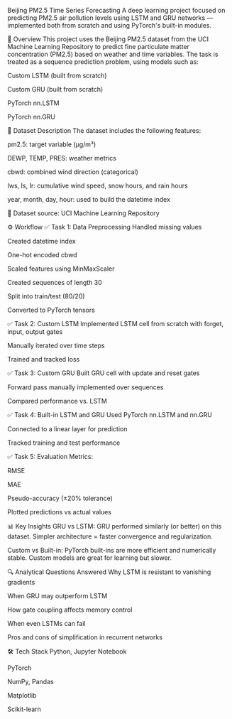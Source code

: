 Beijing PM2.5 Time Series Forecasting
A deep learning project focused on predicting PM2.5 air pollution levels using LSTM and GRU networks — implemented both from scratch and using PyTorch's built-in modules.

📌 Overview
This project uses the Beijing PM2.5 dataset from the UCI Machine Learning Repository to predict fine particulate matter concentration (PM2.5) based on weather and time variables.
The task is treated as a sequence prediction problem, using models such as:

Custom LSTM (built from scratch)

Custom GRU (built from scratch)

PyTorch nn.LSTM

PyTorch nn.GRU

📂 Dataset Description
The dataset includes the following features:

pm2.5: target variable (µg/m³)

DEWP, TEMP, PRES: weather metrics

cbwd: combined wind direction (categorical)

Iws, Is, Ir: cumulative wind speed, snow hours, and rain hours

year, month, day, hour: used to build the datetime index

📁 Dataset source: UCI Machine Learning Repository

⚙️ Workflow
✅ Task 1: Data Preprocessing
Handled missing values

Created datetime index

One-hot encoded cbwd

Scaled features using MinMaxScaler

Created sequences of length 30

Split into train/test (80/20)

Converted to PyTorch tensors

✅ Task 2: Custom LSTM
Implemented LSTM cell from scratch with forget, input, output gates

Manually iterated over time steps

Trained and tracked loss

✅ Task 3: Custom GRU
Built GRU cell with update and reset gates

Forward pass manually implemented over sequences

Compared performance vs. LSTM

✅ Task 4: Built-in LSTM and GRU
Used PyTorch nn.LSTM and nn.GRU

Connected to a linear layer for prediction

Tracked training and test performance

✅ Task 5: Evaluation
Metrics:

RMSE

MAE

Pseudo-accuracy (±20% tolerance)

Plotted predictions vs actual values

📊 Key Insights
GRU vs LSTM: GRU performed similarly (or better) on this dataset. Simpler architecture = faster convergence and regularization.

Custom vs Built-in: PyTorch built-ins are more efficient and numerically stable. Custom models are great for learning but slower.

🔍 Analytical Questions Answered
Why LSTM is resistant to vanishing gradients

When GRU may outperform LSTM

How gate coupling affects memory control

When even LSTMs can fail

Pros and cons of simplification in recurrent networks

🛠 Tech Stack
Python, Jupyter Notebook

PyTorch

NumPy, Pandas

Matplotlib

Scikit-learn
